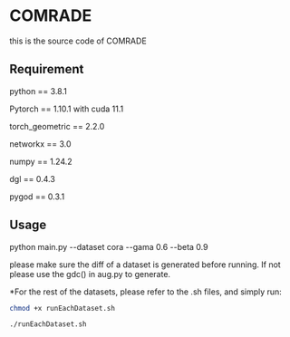 # COMRADE
this is the source code of COMRADE
## Requirement
python == 3.8.1

Pytorch == 1.10.1 with cuda 11.1

torch_geometric == 2.2.0

networkx == 3.0

numpy == 1.24.2

dgl == 0.4.3

pygod == 0.3.1

## Usage
python main.py --dataset cora --gama 0.6 --beta 0.9

please make sure the diff of a dataset is generated before running. If not please use the gdc() in aug.py to generate.

*For the rest of the datasets, please refer to the .sh files, and simply run:
```Bash
chmod +x runEachDataset.sh

./runEachDataset.sh
```

